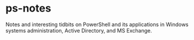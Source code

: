 # ps-notes

Notes and interesting tidbits on PowerShell and its applications in Windows systems administration, Active Directory, and MS Exchange.